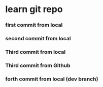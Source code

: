 # learn git repo

### first commit from local


### second commit from local


### Third commit from local
### Third commit from Github


### forth commit from local (dev branch)
